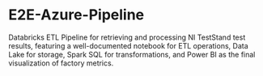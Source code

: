 # E2E-Azure-Pipeline
Databricks ETL Pipeline for retrieving and processing NI TestStand test results, featuring a well-documented notebook for ETL operations, Data Lake for storage, Spark SQL for transformations, and Power BI as the final visualization of factory metrics.
